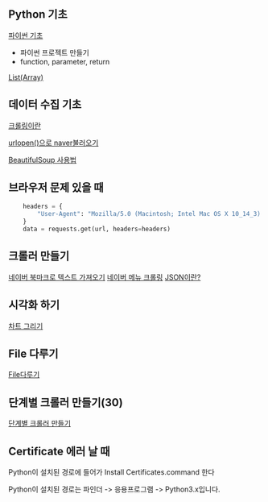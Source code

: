 ## Python 기초
[파이썬 기초](https://github.com/Kyeongrok/python_example)

* 파이썬 프로젝트 만들기
* function, parameter, return

[List(Array)](documents/06_list.md)

## 데이터 수집 기초
[크롤링이란](documents/01_what_is_crawling.md )

[urlopen()으로 naver불러오기](documents/02_naver_urlopen.md)

[BeautifulSoup 사용법](documents/03_bs4.md )

## 브라우저 문제 있을 때
```python
    headers = {
        "User-Agent": "Mozilla/5.0 (Macintosh; Intel Mac OS X 10_14_3) 26.109 Safari/537.36"
    }
    data = requests.get(url, headers=headers)
```

## 크롤러 만들기
[네이버 북마크로 텍스트 가져오기](documents/naver_extract_bookmark_text.md)
[네이버 메뉴 크롤링](documents/04_naver_crawl.md)
[JSON이란?](documents/05_json.md)

## 시각화 하기
[차트 그리기](documents/matplot.md)

## File 다루기
[File다루기](documents/file.md)

## 단계별 크롤러 만들기(30)
[단계별 크롤러 만들기](documents/crawler_step_by_step.md)


## Certificate 에러 날 때
Python이 설치된 경로에 들어가 Install Certificates.command 한다

Python이 설치된 경로는 파인더 -> 응용프로그램 -> Python3.x입니다.
